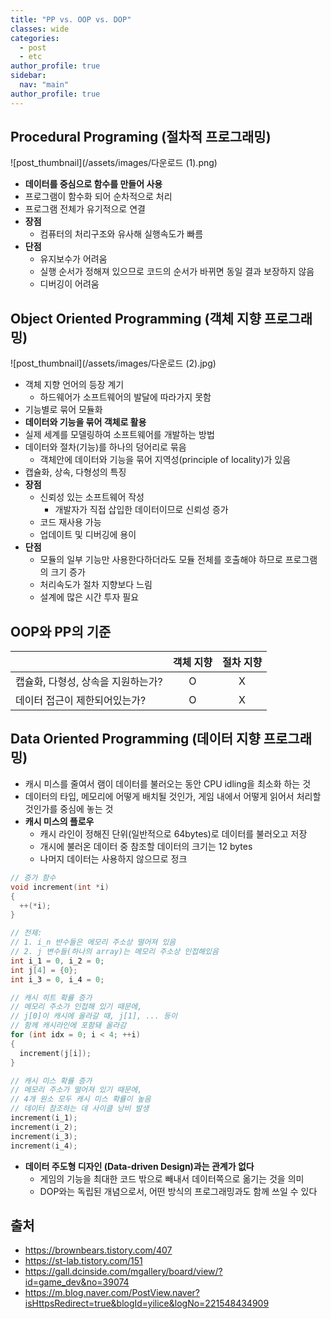 ```yaml
---
title: "PP vs. OOP vs. DOP"
classes: wide
categories: 
  - post
  - etc
author_profile: true
sidebar:
  nav: "main"
author_profile: true
---
```


## Procedural Programing (절차적 프로그래밍)
![post_thumbnail](/assets/images/다운로드 (1).png)
* **데이터를 중심으로 함수를 만들어 사용**
* 프로그램이 함수화 되어 순차적으로 처리
* 프로그램 전체가 유기적으로 연결
* **장점**
  * 컴퓨터의 처리구조와 유사해 실행속도가 빠름
* **단점**
  * 유지보수가 어려움
  * 실행 순서가 정해져 있으므로 코드의 순서가 바뀌면 동일 결과 보장하지 않음
  * 디버깅이 어려움

## Object Oriented Programming (객체 지향 프로그래밍)
![post_thumbnail](/assets/images/다운로드 (2).jpg)
* 객체 지향 언어의 등장 계기
  * 하드웨어가 소프트웨어의 발달에 따라가지 못함
* 기능별로 묶어 모듈화
* **데이터와 기능을 묶어 객체로 활용**
* 실제 세계를 모델링하여 소프트웨어를 개발하는 방법
* 데이터와 절차(기능)를 하나의 덩어리로 묶음
  * 객체안에 데이터와 기능을 묶어 지역성(principle of locality)가 있음
* 캡슐화, 상속, 다형성의 특징
* **장점**
  * 신뢰성 있는 소프트웨어 작성
    * 개발자가 직접 삽입한 데이터이므로 신뢰성 증가
  * 코드 재사용 가능
  * 업데이트 및 디버깅에 용이
* **단점**
  * 모듈의 일부 기능만 사용한다하더라도 모듈 전체를 호출해야 하므로 프로그램의 크기 증가
  * 처리속도가 절차 지향보다 느림
  * 설계에 많은 시간 투자 필요

## OOP와 PP의 기준

||객체 지향|절차 지향|
|:---|:---:|:---:|
|캡슐화, 다형성, 상속을 지원하는가?|O|X|
|데이터 접근이 제한되어있는가?|O|X|

## Data Oriented Programming (데이터 지향 프로그래밍)
* 캐시 미스를 줄여서 램이 데이터를 불러오는 동안 CPU idling을 최소화 하는 것
* 데이터의 타입, 메모리에 어떻게 배치될 것인가, 게임 내에서 어떻게 읽어서 처리할 것인가를 중심에 놓는 것
* **캐시 미스의 플로우**
  * 캐시 라인이 정해진 단위(일반적으로 64bytes)로 데이터를 불러오고 저장
  * 개시에 불러온 데이터 중 참조할 데이터의 크기는 12 bytes
  * 나머지 데이터는 사용하지 않으므로 정크

```c++
// 증가 함수
void increment(int *i)
{
  ++(*i);
}

// 전제:
// 1. i_n 뱐수들은 메모리 주소상 떨어져 있음
// 2. j 변수들(하나의 array)는 메모리 주소상 인접해있음
int i_1 = 0, i_2 = 0; 
int j[4] = {0};
int i_3 = 0, i_4 = 0;

// 캐시 히트 확률 증가
// 메모리 주소가 인접해 있기 때문에,
// j[0]이 캐시에 올라갈 때, j[1], ... 등이
// 함께 캐시라인에 포함돼 올라감
for (int idx = 0; i < 4; ++i)
{
  increment(j[i]);
}

// 캐시 미스 확률 증가
// 메모리 주소가 떨어져 있기 때문에,
// 4개 원소 모두 캐시 미스 확률이 높음
// 데이터 참조하는 데 사이클 낭비 발생
increment(i_1);
increment(i_2);
increment(i_3);
increment(i_4);
```
* **데이터 주도형 디자인 (Data-driven Design)과는 관계가 없다**
  * 게임의 기능을 최대한 코드 밖으로 빼내서 데이터쪽으로 옮기는 것을 의미
  * DOP와는 독립된 개념으로서, 어떤 방식의 프로그래밍과도 함께 쓰일 수 있다

## 출처
* <https://brownbears.tistory.com/407>
* <https://st-lab.tistory.com/151>
* <https://gall.dcinside.com/mgallery/board/view/?id=game_dev&no=39074>
* <https://m.blog.naver.com/PostView.naver?isHttpsRedirect=true&blogId=yilice&logNo=221548434909>
